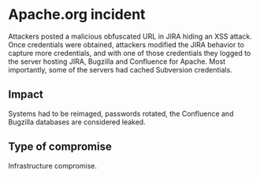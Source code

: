 # Apache.org incident

Attackers posted a malicious obfuscated URL in JIRA hiding an XSS attack. Once credentials were obtained, attackers modified the JIRA behavior to capture more credentials, and with one of those credentials they logged to the server hosting JIRA, Bugzilla and Confluence for Apache. Most importantly, some of the servers had cached Subversion credentials.

## Impact

Systems had to be reimaged, passwords rotated, the Confluence and Bugzilla databases are considered leaked.

## Type of compromise

Infrastructure compromise.